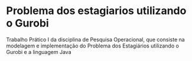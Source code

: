 # Problema dos estagiarios utilizando o Gurobi

Trabalho Prático I da disciplina de Pesquisa Operacional, que consiste na modelagem e implementação do 
Problema dos Estagiários utilizando o Gurobi e a linguagem Java
